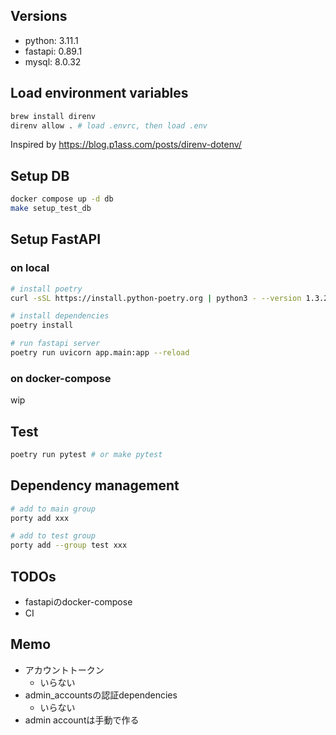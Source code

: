 ## Versions
- python: 3.11.1
- fastapi: 0.89.1
- mysql: 8.0.32

## Load environment variables
```sh
brew install direnv
direnv allow . # load .envrc, then load .env
```

Inspired by https://blog.p1ass.com/posts/direnv-dotenv/

## Setup DB
```sh
docker compose up -d db
make setup_test_db
```

## Setup FastAPI
### on local
```sh
# install poetry
curl -sSL https://install.python-poetry.org | python3 - --version 1.3.2

# install dependencies
poetry install

# run fastapi server
poetry run uvicorn app.main:app --reload
```

### on docker-compose
wip

## Test
```sh
poetry run pytest # or make pytest
```

## Dependency management
```sh
# add to main group
porty add xxx

# add to test group
porty add --group test xxx
```

## TODOs
- fastapiのdocker-compose
- CI


## Memo
- アカウントトークン
  - いらない
- admin_accountsの認証dependencies
  - いらない
- admin accountは手動で作る
